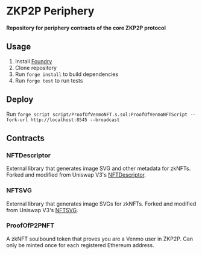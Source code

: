 # ZKP2P Periphery

**Repository for periphery contracts of the core ZKP2P protocol**

## Usage
1. Install [Foundry](https://book.getfoundry.sh/getting-started/installation)
2. Clone repository
3. Run `forge install` to build dependencies
4. Run `forge test` to run tests

## Deploy
Run `forge script script/ProofOfVenmoNFT.s.sol:ProofOfVenmoNFTScript --fork-url http://localhost:8545 --broadcast`

## Contracts

### NFTDescriptor
External library that generates image SVG and other metadata for zkNFTs. Forked and modified from Uniswap V3's [NFTDescriptor](https://github.com/Uniswap/v3-periphery/blob/main/contracts/libraries/NFTDescriptor.sol).

### NFTSVG
External library that generates image SVGs for zkNFTs. Forked and modified from Uniswap V3's [NFTSVG](https://github.com/Uniswap/v3-periphery/blob/main/contracts/libraries/NFTSVG.sol).

### ProofOfP2PNFT
A zkNFT soulbound token that proves you are a Venmo user in ZKP2P. Can only be minted once for each registered Ethereum address.

